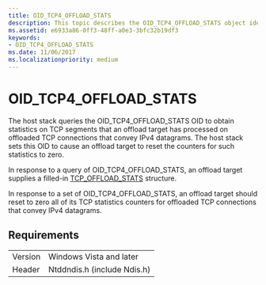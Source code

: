 ```yaml
---
title: OID_TCP4_OFFLOAD_STATS
description: This topic describes the OID_TCP4_OFFLOAD_STATS object identifier (OID).
ms.assetid: e6933a86-0ff3-48ff-a0e3-3bfc32b19df3
keywords:
- OID_TCP4_OFFLOAD_STATS
ms.date: 11/06/2017
ms.localizationpriority: medium
---
```


# OID_TCP4_OFFLOAD_STATS

The host stack queries the OID_TCP4_OFFLOAD_STATS OID to obtain statistics on TCP segments that an offload target has processed on offloaded TCP connections that convey IPv4 datagrams. The host stack sets this OID to cause an offload target to reset the counters for such statistics to zero.

In response to a query of OID_TCP4_OFFLOAD_STATS, an offload target supplies a filled-in [TCP_OFFLOAD_STATS](https://msdn.microsoft.com/library/windows/hardware/ff570940) structure.

In response to a set of OID_TCP4_OFFLOAD_STATS, an offload target should reset to zero all of its TCP statistics counters for offloaded TCP connections that convey IPv4 datagrams.

## Requirements

| | |
| --- | --- |
| Version | Windows Vista and later |
| Header | Ntddndis.h (include Ndis.h) |

